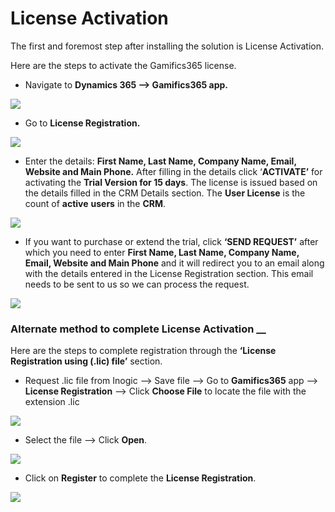 # License Activation

The first and foremost step after installing the solution is License Activation.

Here are the steps to activate the Gamifics365 license.

* Navigate to **Dynamics 365 --> Gamifics365 app.**

![](<../../.gitbook/assets/Lic Reg\_0.png>)

* Go to **License Registration.**

![](<../../.gitbook/assets/Lic Reg\_1 (1).png>)

* Enter the details: **First Name, Last Name, Company Name, Email, Website and Main Phone.** After filling in the details click ‘**ACTIVATE’** for activating the **Trial Version for 15 days**. The license is issued based on the details filled in the CRM Details section. The **User License** is the count of **active** **users** in the **CRM**. &#x20;

![](<../../.gitbook/assets/Lic Reg\_2 (1).png>)

* If you want to purchase or extend the trial, click **‘SEND REQUEST’** after which you need to enter **First Name, Last Name, Company Name, Email, Website and Main Phone** and it will redirect you to an email along with the details entered in the License Registration section. This email needs to be sent to us so we can process the request.

![](<../../.gitbook/assets/Lic Reg\_3.png>)

### Alternate method to complete License Activation __&#x20;

Here are the steps to complete registration through the **‘License Registration using (.lic) file’** section.

* Request .lic file from Inogic --> Save file --> Go to **Gamifics365** app --> **License Registration** --> Click **Choose File** to locate the file with the extension .lic

![](<../../.gitbook/assets/Lic Reg\_4.png>)

* Select the file --> Click **Open**.

![](<../../.gitbook/assets/Lic Reg\_5.png>)

* Click on **Register** to complete the **License Registration**.

![](<../../.gitbook/assets/Lic Reg\_6.png>)

